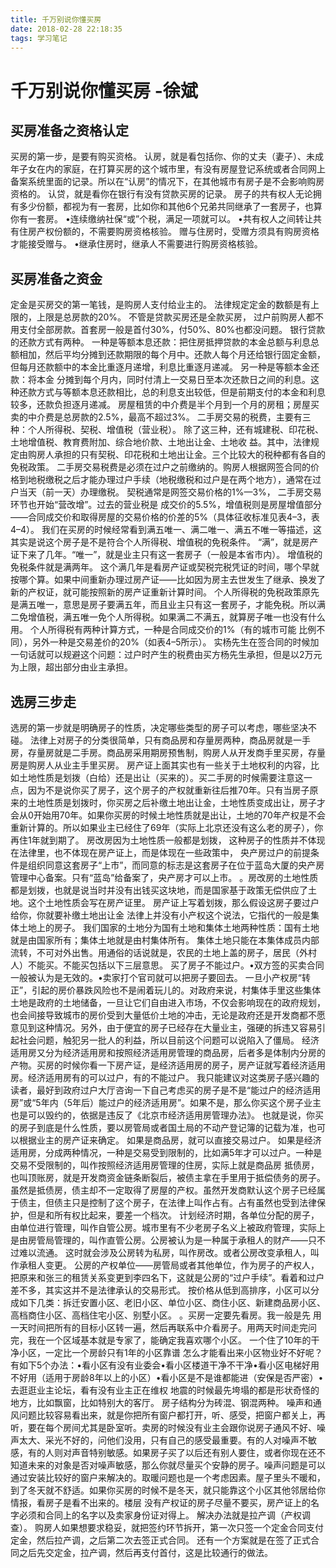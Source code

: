 ```yaml
---
title: 千万别说你懂买房
date: 2018-02-28 22:18:35
tags: 学习笔记
---
```

# 千万别说你懂买房 -徐斌

## 买房准备之资格认定

买房的第一步，是要有购买资格。
认房，就是看包括你、你的丈夫（妻子）、未成年子女在内的家庭，在打算买房的这个城市里，有没有房屋登记系统或者合同网上备案系统里面的记录。所以在“认房”的情况下，在其他城市有房子是不会影响购房资格的。
认贷，就是看你在银行有没有贷款买房的记录。
房子的共有权人无论拥有多少份额，都视为有一套房，比如你和其他6个兄弟共同继承了一套房子，也算你有一套房。
•连续缴纳社保“或”个税，满足一项就可以。
•共有权人之间转让共有住房产权份额的，不需要购房资格核验。
赠与住房时，受赠方须具有购房资格才能接受赠与。
•继承住房时，继承人不需要进行购房资格核验。

## 买房准备之资金

定金是买房交的第一笔钱，是购房人支付给业主的。
法律规定定金的数额是有上限的，上限是总房款的20%。
不管是贷款买房还是全款买房，
过户前购房人都不用支付全部房款。首套房一般是首付30%，付50%、80%也都没问题。
银行贷款的还款方式有两种。
一种是等额本息还款：把住房抵押贷款的本金总额与利息总额相加，然后平均分摊到还款期限的每个月中。还款人每个月还给银行固定金额，但每月还款额中的本金比重逐月递增，利息比重逐月递减。
另一种是等额本金还款：将本金
分摊到每个月内，同时付清上一交易日至本次还款日之间的利息。这种还款方式与等额本息还款相比，总的利息支出较低，但是前期支付的本金和利息较多，还款负担逐月递减。
房屋租赁的中介费是半个月到一个月的房租；房屋买卖的中介费是总房款的2.5%，最高不超过3%。
二手房交易的税费，主要有三种：个人所得税、契税、增值税（营业税）。
除了这三种，还有城建税、印花税、土地增值税、教育费附加、综合地价款、土地出让金、土地收
益。其中，法律规定由购房人承担的只有契税、印花税和土地出让金。三个比较大的税种都有各自的免税政策。
二手房交易税费是必须在过户之前缴纳的。购房人根据网签合同的价格到地税缴税之后才能办理过户手续（地税缴税和过户是在两个地方），通常在过户当天（前一天）办理缴税。
契税通常是网签交易价格的1%—3%，
二手房交易环节也开始“营改增”。过去的营业税是
成交价的5.5%，增值税则是房屋增值部分——合同成交价和取得房屋的交易价格的价差的5%（具体征收标准见表4–3，表4–4）。
我们在买房的时候经常看到满五唯一、满二唯一、满五不唯一等描述，这其实是说这个房子是不是符合个人所得税、增值税的免税条件。
“满”，就是房产证下来了几年。“唯一”，就是业主只有这一套房子（一般是本省市内）。
增值税的免税条件就是满两年。
这个满几年是看房产证或契税完税凭证的时间，哪个早就按哪个算。如果中间重新办理过房产证——比如因为房主去世发生了继承、换发了新的产权证，就可能按照新的房产证重新计算时间。
个人所得税的免税政策原先是满五唯一，意思是房子要满五年，而且业主只有这一套房子，才能免税。所以满二免增值税，满五唯一免个人所得税。如果满二不满五，就算房子唯一也没有什么用。
个人所得税有两种计算方式，一种是合同成交价的1%（有的城市可能
比例不同），另外一种是交易差价的20%（如表4–5所示）。
实杨先生在签合同的时候加一句话就可以规避这个问题：过户时产生的税费由买方杨先生承担，但是以2万元为上限，超出部分由业主承担。

## 选房三步走

选房的第一步就是明确房子的性质，决定哪些类型的房子可以考虑，哪些坚决不碰。
法律上对房子的分类很简单，只有商品房和存量房两种，商品房就是一手房，存量房就是二手房。商品房采用期房预售制，购房人从开发商手里买房，存量房是购房人从业主手里买房。
房产证上面其实也有一些关于土地权利的内容，比如土地性质是划拨（白给）还是出让（买来的）。买二手房的时候需要注意这一点，因为不是说你买了房子，这个房子的产权就重新往后推70年。只有当房子原来的土地性质是划拨时，你买房之后补缴土地出让金，土地性质变成出让，房子才会从0开始用70年。如果你买房的时候土地性质就是出让，土地的70年产权是不会重新计算的。所以如果业主已经住了69年（实际上北京还没有这么老的房子），你再住1年就到期了。
房改房因为土地性质一般都是划拨，
这种房子的性质并不体现在法律里，也不体现在房产证上，而是体现在一些政策中，
央产房过户的前提条件是组织同意这套房子“上市”，而同意的标志是这套房子在位于蓝岛大厦的央产房管理中心备案。只有“蓝岛”给备案了，央产房才可以上市。
。房改房的土地性质都是划拨，也就是说当时并没有出钱买这块地，而是国家基于政策无偿供应了土地。这个土地性质会写在房产证里。
房产证上写着划拨，那么假设这房子要过户给你，你就要补缴土地出让金
法律上并没有小产权这个说法，它指代的一般是集体土地上的房子。
我们国家的土地分为国有土地和集体土地两种性质：国有土地就是由国家所有；集体土地就是由村集体所有。
集体土地只能在本集体成员内部流转，不可对外出售。用通俗的话说就是，农民的土地上盖的房子，居民（外村人）不能买。不能买包括以下三层意思。
买了房子不能过户。•双方签的买卖合同一般被认为是无效的。•卖家打个官司就可以把房子要回去。
一旦小产权房“转正”，引起的房价暴跌风险也不是闹着玩儿的。对政府来说，村集体手里这些集体土地是政府的土地储备，一旦让它们自由进入市场，不仅会影响现在的政府规划，也会间接导致城市的房价受到大量低价土地的冲击，无论是政府还是开发商都不愿意见到这种情况。另外，由于便宜的房子已经存在大量业主，强硬的拆违又容易引起社会问题，触犯另一批人的利益，所以目前这个问题可以说陷入了僵局。
经济适用房又分为经济适用房和按照经济适用房管理的商品房，后者多是体制内分房的产物。买房的时候你看一下房产证，是经济适用房的房子，房产证就写着经济适用房。经济适用房有的可以过户，有的不能过户。
我只能建议对这类房子感兴趣的读者，最好到政府过户大厅咨询一下自己考虑买的房子是不是“能过户的经济适用房”或“5年内（5年后）能过户的经济适用房”。如果不是，那么你买这个房子业主也是可以毁约的，依据是违反了《北京市经济适用房管理办法》。
也就是说，你买的房子到底是什么性质，要以房管局或者国土局的不动产登记簿的记载为准，也可以根据业主的房产证来确定。
如果是商品房，就可以直接交易过户。
如果是经济适用房，分成两种情况，一种是交易受到限制的，比如满5年才可以过户。一种是交易不受限制的，叫作按照经济适用房管理的住房，实际上就是商品房
抵债房，也叫顶账房，就是开发商资金链条断裂后，被债主拿在手里用于抵偿债务的房子。
虽然是抵债房，债主却不一定取得了房屋的产权。虽然开发商默认这个房子已经属于债主，但债主只是控制了这个房子，在法律上叫作占有。占有虽然也受到法律保护，但是和所有权比起来，要差一个档次。
计划经济时期，各单位分配的房子，由单位进行管理，叫作自管公房。城市里有不少老房子名义上被政府管理，实际上是由房管局管理的，叫作直管公房。公房被认为是一种属于承租人的财产——只不过难以流通。
这时就会涉及公房转为私房，叫作房改。或者公房改变承租人，叫作承租人变更。
公房的产权单位——房管局或者其他单位，作为房子的产权人，把原来和张三的租赁关系变更到李四名下，这就是公房的“过户手续”。看着和过户差不多，其实这并不是法律承认的交易形式。
按价格从低到高排序，小区可以分成如下几类：拆迁安置小区、老旧小区、单位小区、商住小区、新建商品房小区、高档商住小区、高档住宅小区、别墅小区。
。买房一定要先看房。我一般是先
用一天时间把所有的目标小区转一遍，然后再联系中介看房子。用两天时间走完问完，我在一个区域基本就是专家了，能确定我喜欢哪个小区。
一个住了10年的干净小区，一定比一个房龄只有1年的小区靠谱
怎么才能看出来小区物业好不好呢？有如下5个办法：•看小区有没有业委会•看小区楼道干净不干净•看小区电梯好用不好用（适用于房龄8年以上的小区）•看小区是不是谁都能进（安保是否严密）•去逛逛业主论坛，看有没有业主正在维权
地震的时候最先垮塌的都是形状奇怪的地方，比如飘窗，比如特别大的客厅。
房子结构分为砖混、钢混两种。
噪声和通风问题比较容易看出来，就是你把所有窗户都打开，听、感受，把窗户都关上，再听，要在每个房间尤其是卧室听。卖房的时候没有业主会跟你说房子通风不好、噪声太大、采光不好的，问他们没用，只有自己的感受最重要。有的人对噪声不敏感，有的人则对声音特别敏感。如果房子买了以后还有别人要住，或者你现在还不知道未来的对象是否对噪声敏感，那么你就尽量买个安静的房子。噪声问题是可以通过安装比较好的窗户来解决的。取暖问题也是一个考虑因素。屋子里头不暖和，到了冬天就不舒适。如果你买房的时候不是冬天，就只能靠这个小区其他邻居给你情报，看房子是看不出来的。楼层
没有产权证的房子尽量不要买，房产证上的名字必须和合同上的名字以及卖家身份证对得上。
解决办法就是拉产调（产权调查）。
购房人如果想要求稳妥，就把签约环节拆开，第一次只签一个定金合同支付定金，然后拉产调，之后第二次去签正式合同。
还有一个方案就是在签了正式合同之后先交定金，拉产调，然后再支付首付，这是比较通行的做法。

